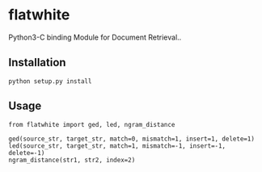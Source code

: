 # flatwhite
Python3-C binding Module for Document Retrieval..

## Installation
```
python setup.py install
```

## Usage
```
from flatwhite import ged, led, ngram_distance

ged(source_str, target_str, match=0, mismatch=1, insert=1, delete=1)
led(source_str, target_str, match=1, mismatch=-1, insert=-1, delete=-1)
ngram_distance(str1, str2, index=2)
```

